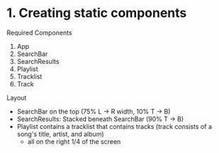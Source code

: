 # 1. Creating static components
Required Components
1. App
2. SearchBar
3. SearchResults
4. Playlist
5. Tracklist
7. Track

Layout
- SearchBar on the top (75% L -> R width, 10% T -> B)
- SearchResults: Stacked beneath SearchBar (90% T -> B)
- Playlist contains a tracklist that contains tracks (track consists of a song's title, artist, and album)
    - all on the right 1/4 of the screen